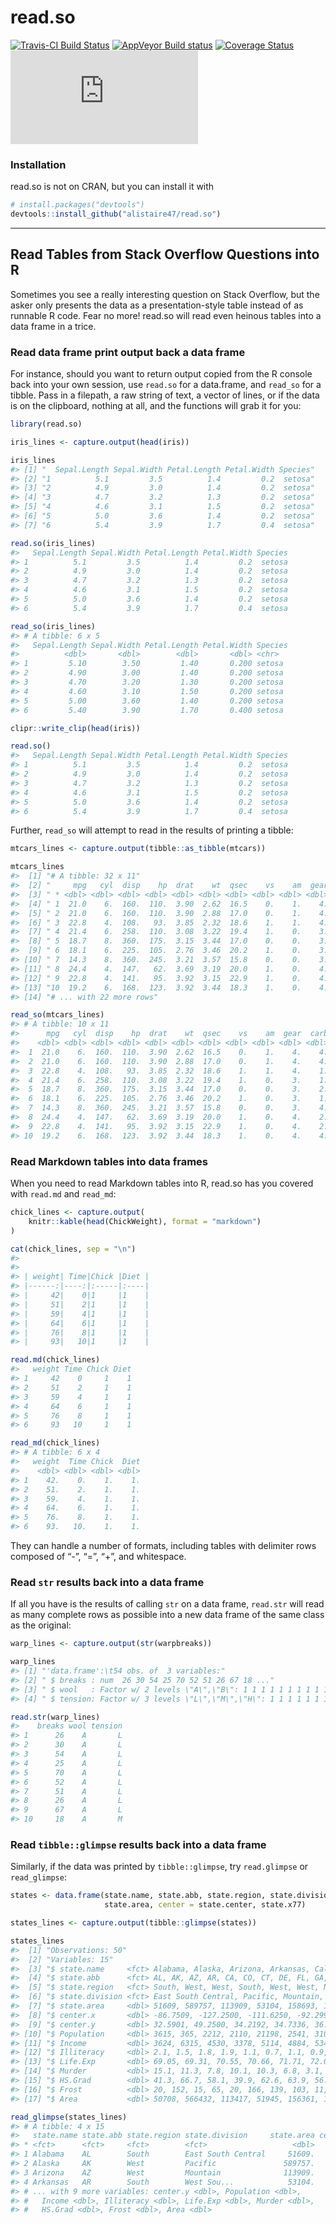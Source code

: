 
<!-- README.md is generated from README.Rmd. Please edit that file -->

# read.so

[![Travis-CI Build
Status](https://travis-ci.org/alistaire47/read.so.svg?branch=master)](https://travis-ci.org/alistaire47/read.so)
[![AppVeyor Build
status](https://ci.appveyor.com/api/projects/status/17mg5b1yd926krpk?svg=true)](https://ci.appveyor.com/project/alistaire47/read-so)
[![Coverage
Status](https://img.shields.io/codecov/c/github/alistaire47/read.so/master.svg)](https://codecov.io/github/alistaire47/read.so?branch=master)
[![CRAN\_Status\_Badge](http://www.r-pkg.org/badges/version/read.so)](https://cran.r-project.org/package=read.so)

### Installation

read.so is not on CRAN, but you can install it with

``` r
# install.packages("devtools")
devtools::install_github("alistaire47/read.so")
```

-----

## Read Tables from Stack Overflow Questions into R

Sometimes you see a really interesting question on Stack Overflow, but
the asker only presents the data as a presentation-style table instead
of as runnable R code. Fear no more\! read.so will read even heinous
tables into a data frame in a trice.

### Read data frame print output back a data frame

For instance, should you want to return output copied from the R console
back into your own session, use `read.so` for a data.frame, and
`read_so` for a tibble. Pass in a filepath, a raw string of text, a
vector of lines, or if the data is on the clipboard, nothing at all, and
the functions will grab it for you:

``` r
library(read.so)

iris_lines <- capture.output(head(iris))

iris_lines
#> [1] "  Sepal.Length Sepal.Width Petal.Length Petal.Width Species"
#> [2] "1          5.1         3.5          1.4         0.2  setosa"
#> [3] "2          4.9         3.0          1.4         0.2  setosa"
#> [4] "3          4.7         3.2          1.3         0.2  setosa"
#> [5] "4          4.6         3.1          1.5         0.2  setosa"
#> [6] "5          5.0         3.6          1.4         0.2  setosa"
#> [7] "6          5.4         3.9          1.7         0.4  setosa"

read.so(iris_lines)
#>   Sepal.Length Sepal.Width Petal.Length Petal.Width Species
#> 1          5.1         3.5          1.4         0.2  setosa
#> 2          4.9         3.0          1.4         0.2  setosa
#> 3          4.7         3.2          1.3         0.2  setosa
#> 4          4.6         3.1          1.5         0.2  setosa
#> 5          5.0         3.6          1.4         0.2  setosa
#> 6          5.4         3.9          1.7         0.4  setosa

read_so(iris_lines)
#> # A tibble: 6 x 5
#>   Sepal.Length Sepal.Width Petal.Length Petal.Width Species
#>          <dbl>       <dbl>        <dbl>       <dbl> <chr>  
#> 1         5.10        3.50         1.40       0.200 setosa 
#> 2         4.90        3.00         1.40       0.200 setosa 
#> 3         4.70        3.20         1.30       0.200 setosa 
#> 4         4.60        3.10         1.50       0.200 setosa 
#> 5         5.00        3.60         1.40       0.200 setosa 
#> 6         5.40        3.90         1.70       0.400 setosa

clipr::write_clip(head(iris))

read.so()
#>   Sepal.Length Sepal.Width Petal.Length Petal.Width Species
#> 1          5.1         3.5          1.4         0.2  setosa
#> 2          4.9         3.0          1.4         0.2  setosa
#> 3          4.7         3.2          1.3         0.2  setosa
#> 4          4.6         3.1          1.5         0.2  setosa
#> 5          5.0         3.6          1.4         0.2  setosa
#> 6          5.4         3.9          1.7         0.4  setosa
```

Further, `read_so` will attempt to read in the results of printing a
tibble:

``` r
mtcars_lines <- capture.output(tibble::as_tibble(mtcars))

mtcars_lines
#>  [1] "# A tibble: 32 x 11"                                                 
#>  [2] "     mpg   cyl  disp    hp  drat    wt  qsec    vs    am  gear  carb"
#>  [3] " * <dbl> <dbl> <dbl> <dbl> <dbl> <dbl> <dbl> <dbl> <dbl> <dbl> <dbl>"
#>  [4] " 1  21.0    6.  160.  110.  3.90  2.62  16.5    0.    1.    4.    4."
#>  [5] " 2  21.0    6.  160.  110.  3.90  2.88  17.0    0.    1.    4.    4."
#>  [6] " 3  22.8    4.  108.   93.  3.85  2.32  18.6    1.    1.    4.    1."
#>  [7] " 4  21.4    6.  258.  110.  3.08  3.22  19.4    1.    0.    3.    1."
#>  [8] " 5  18.7    8.  360.  175.  3.15  3.44  17.0    0.    0.    3.    2."
#>  [9] " 6  18.1    6.  225.  105.  2.76  3.46  20.2    1.    0.    3.    1."
#> [10] " 7  14.3    8.  360.  245.  3.21  3.57  15.8    0.    0.    3.    4."
#> [11] " 8  24.4    4.  147.   62.  3.69  3.19  20.0    1.    0.    4.    2."
#> [12] " 9  22.8    4.  141.   95.  3.92  3.15  22.9    1.    0.    4.    2."
#> [13] "10  19.2    6.  168.  123.  3.92  3.44  18.3    1.    0.    4.    4."
#> [14] "# ... with 22 more rows"

read_so(mtcars_lines)
#> # A tibble: 10 x 11
#>      mpg   cyl  disp    hp  drat    wt  qsec    vs    am  gear  carb
#>    <dbl> <dbl> <dbl> <dbl> <dbl> <dbl> <dbl> <dbl> <dbl> <dbl> <dbl>
#>  1  21.0    6.  160.  110.  3.90  2.62  16.5    0.    1.    4.    4.
#>  2  21.0    6.  160.  110.  3.90  2.88  17.0    0.    1.    4.    4.
#>  3  22.8    4.  108.   93.  3.85  2.32  18.6    1.    1.    4.    1.
#>  4  21.4    6.  258.  110.  3.08  3.22  19.4    1.    0.    3.    1.
#>  5  18.7    8.  360.  175.  3.15  3.44  17.0    0.    0.    3.    2.
#>  6  18.1    6.  225.  105.  2.76  3.46  20.2    1.    0.    3.    1.
#>  7  14.3    8.  360.  245.  3.21  3.57  15.8    0.    0.    3.    4.
#>  8  24.4    4.  147.   62.  3.69  3.19  20.0    1.    0.    4.    2.
#>  9  22.8    4.  141.   95.  3.92  3.15  22.9    1.    0.    4.    2.
#> 10  19.2    6.  168.  123.  3.92  3.44  18.3    1.    0.    4.    4.
```

### Read Markdown tables into data frames

When you need to read Markdown tables into R, read.so has you covered
with `read.md` and `read_md`:

``` r
chick_lines <- capture.output(
    knitr::kable(head(ChickWeight), format = "markdown")
)

cat(chick_lines, sep = "\n")
#> 
#> 
#> | weight| Time|Chick |Diet |
#> |------:|----:|:-----|:----|
#> |     42|    0|1     |1    |
#> |     51|    2|1     |1    |
#> |     59|    4|1     |1    |
#> |     64|    6|1     |1    |
#> |     76|    8|1     |1    |
#> |     93|   10|1     |1    |

read.md(chick_lines)
#>   weight Time Chick Diet
#> 1     42    0     1    1
#> 2     51    2     1    1
#> 3     59    4     1    1
#> 4     64    6     1    1
#> 5     76    8     1    1
#> 6     93   10     1    1

read_md(chick_lines)
#> # A tibble: 6 x 4
#>   weight  Time Chick  Diet
#>    <dbl> <dbl> <dbl> <dbl>
#> 1    42.    0.    1.    1.
#> 2    51.    2.    1.    1.
#> 3    59.    4.    1.    1.
#> 4    64.    6.    1.    1.
#> 5    76.    8.    1.    1.
#> 6    93.   10.    1.    1.
```

They can handle a number of formats, including tables with delimiter
rows composed of “-”, “=”, “+”, and whitespace.

### Read `str` results back into a data frame

If all you have is the results of calling `str` on a data frame,
`read.str` will read as many complete rows as possible into a new data
frame of the same class as the original:

``` r
warp_lines <- capture.output(str(warpbreaks))

warp_lines
#> [1] "'data.frame':\t54 obs. of  3 variables:"                                  
#> [2] " $ breaks : num  26 30 54 25 70 52 51 26 67 18 ..."                       
#> [3] " $ wool   : Factor w/ 2 levels \"A\",\"B\": 1 1 1 1 1 1 1 1 1 1 ..."      
#> [4] " $ tension: Factor w/ 3 levels \"L\",\"M\",\"H\": 1 1 1 1 1 1 1 1 1 2 ..."

read.str(warp_lines)
#>    breaks wool tension
#> 1      26    A       L
#> 2      30    A       L
#> 3      54    A       L
#> 4      25    A       L
#> 5      70    A       L
#> 6      52    A       L
#> 7      51    A       L
#> 8      26    A       L
#> 9      67    A       L
#> 10     18    A       M
```

### Read `tibble::glimpse` results back into a data frame

Similarly, if the data was printed by `tibble::glimpse`, try
`read.glimpse` or
`read_glimpse`:

``` r
states <- data.frame(state.name, state.abb, state.region, state.division, 
                     state.area, center = state.center, state.x77)

states_lines <- capture.output(tibble::glimpse(states))

states_lines
#>  [1] "Observations: 50"                                                         
#>  [2] "Variables: 15"                                                            
#>  [3] "$ state.name     <fct> Alabama, Alaska, Arizona, Arkansas, California,..."
#>  [4] "$ state.abb      <fct> AL, AK, AZ, AR, CA, CO, CT, DE, FL, GA, HI, ID,..."
#>  [5] "$ state.region   <fct> South, West, West, South, West, West, Northeast..."
#>  [6] "$ state.division <fct> East South Central, Pacific, Mountain, West Sou..."
#>  [7] "$ state.area     <dbl> 51609, 589757, 113909, 53104, 158693, 104247, 5..."
#>  [8] "$ center.x       <dbl> -86.7509, -127.2500, -111.6250, -92.2992, -119...."
#>  [9] "$ center.y       <dbl> 32.5901, 49.2500, 34.2192, 34.7336, 36.5341, 38..."
#> [10] "$ Population     <dbl> 3615, 365, 2212, 2110, 21198, 2541, 3100, 579, ..."
#> [11] "$ Income         <dbl> 3624, 6315, 4530, 3378, 5114, 4884, 5348, 4809,..."
#> [12] "$ Illiteracy     <dbl> 2.1, 1.5, 1.8, 1.9, 1.1, 0.7, 1.1, 0.9, 1.3, 2...."
#> [13] "$ Life.Exp       <dbl> 69.05, 69.31, 70.55, 70.66, 71.71, 72.06, 72.48..."
#> [14] "$ Murder         <dbl> 15.1, 11.3, 7.8, 10.1, 10.3, 6.8, 3.1, 6.2, 10...."
#> [15] "$ HS.Grad        <dbl> 41.3, 66.7, 58.1, 39.9, 62.6, 63.9, 56.0, 54.6,..."
#> [16] "$ Frost          <dbl> 20, 152, 15, 65, 20, 166, 139, 103, 11, 60, 0, ..."
#> [17] "$ Area           <dbl> 50708, 566432, 113417, 51945, 156361, 103766, 4..."

read_glimpse(states_lines)
#> # A tibble: 4 x 15
#>   state.name state.abb state.region state.division     state.area center.x
#> * <fct>      <fct>     <fct>        <fct>                   <dbl>    <dbl>
#> 1 Alabama    AL        South        East South Central     51609.    -86.8
#> 2 Alaska     AK        West         Pacific               589757.   -127. 
#> 3 Arizona    AZ        West         Mountain              113909.   -112. 
#> 4 Arkansas   AR        South        West Sou...            53104.    -92.3
#> # ... with 9 more variables: center.y <dbl>, Population <dbl>,
#> #   Income <dbl>, Illiteracy <dbl>, Life.Exp <dbl>, Murder <dbl>,
#> #   HS.Grad <dbl>, Frost <dbl>, Area <dbl>
```
